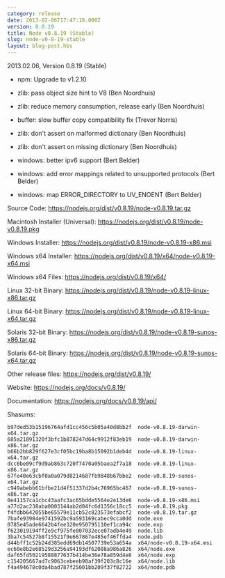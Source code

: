 ```yaml
---
category: release
date: 2013-02-06T17:47:18.000Z
version: 0.8.19
title: Node v0.8.19 (Stable)
slug: node-v0-8-19-stable
layout: blog-post.hbs
---
```


2013.02.06, Version 0.8.19 (Stable)

* npm: Upgrade to v1.2.10

* zlib: pass object size hint to V8 (Ben Noordhuis)

* zlib: reduce memory consumption, release early (Ben Noordhuis)

* buffer: slow buffer copy compatibility fix (Trevor Norris)

* zlib: don't assert on malformed dictionary (Ben Noordhuis)

* zlib: don't assert on missing dictionary (Ben Noordhuis)

* windows: better ipv6 support (Bert Belder)

* windows: add error mappings related to unsupported protocols (Bert Belder)

* windows: map ERROR_DIRECTORY to UV_ENOENT (Bert Belder)

Source Code: https://nodejs.org/dist/v0.8.19/node-v0.8.19.tar.gz

Macintosh Installer (Universal): https://nodejs.org/dist/v0.8.19/node-v0.8.19.pkg

Windows Installer: https://nodejs.org/dist/v0.8.19/node-v0.8.19-x86.msi

Windows x64 Installer: https://nodejs.org/dist/v0.8.19/x64/node-v0.8.19-x64.msi

Windows x64 Files: https://nodejs.org/dist/v0.8.19/x64/

Linux 32-bit Binary: https://nodejs.org/dist/v0.8.19/node-v0.8.19-linux-x86.tar.gz

Linux 64-bit Binary: https://nodejs.org/dist/v0.8.19/node-v0.8.19-linux-x64.tar.gz

Solaris 32-bit Binary: https://nodejs.org/dist/v0.8.19/node-v0.8.19-sunos-x86.tar.gz

Solaris 64-bit Binary: https://nodejs.org/dist/v0.8.19/node-v0.8.19-sunos-x64.tar.gz

Other release files: https://nodejs.org/dist/v0.8.19/

Website: https://nodejs.org/docs/v0.8.19/

Documentation: https://nodejs.org/docs/v0.8.19/api/

Shasums:

```
b97ded53b15196764afd1cc456c5b05a40d8bb2f  node-v0.8.19-darwin-x64.tar.gz
685a21891320f3bfc1b878247d64c9912f83eb19  node-v0.8.19-darwin-x86.tar.gz
b66b2bb829f627e3cf05bc19ba8b15092b1deb4d  node-v0.8.19-linux-x64.tar.gz
dcc0be09cf9d9ab863c720f7470a05baea2f7a18  node-v0.8.19-linux-x86.tar.gz
67fe40e63cbf0a0a079d8214687fb9848b67bbe2  node-v0.8.19-sunos-x64.tar.gz
c949abebb61bfbe21d4f51337d2b4c76965bc467  node-v0.8.19-sunos-x86.tar.gz
0e41157ca1cbc43aafc3ac65bdde5564e2e13de6  node-v0.8.19-x86.msi
a77d2ac238aba0003144ab2d04fc6d1356c18cc5  node-v0.8.19.pkg
f4fdbb642055be65579e11cb52c823573efabcf2  node-v0.8.19.tar.gz
7bafe93904e9741592bc9a593169cabec9cca0dd  node.exe
0785e45ade6642b4fee320e950795110ef1ca94c  node.exp
f623019194ff2e9cf975fe007032ece07adb4e49  node.lib
3ba7c54527b8f15521f9e667867e485ef46ffda4  node.pdb
d44bff1c52b24d385edd69db14507739e53a654a  x64/node-v0.8.19-x64.msi
ec60e8b2e68529d3256a94193df62088a986a826  x64/node.exe
daf65fd50219588877637b414be36e78a859d4e6  x64/node.exp
c154205667ad7c9063cebeeb98af39f203c8c16e  x64/node.lib
f4a494678c0da4bad787f25001bb209f37f82722  x64/node.pdb
```
